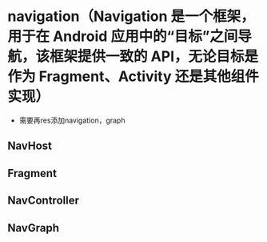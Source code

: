 
# navigation（Navigation 是一个框架，用于在 Android 应用中的“目标”之间导航，该框架提供一致的 API，无论目标是作为 Fragment、Activity 还是其他组件实现）
* 需要再res添加navigation，graph

## NavHost


## Fragment

## NavController

## NavGraph


